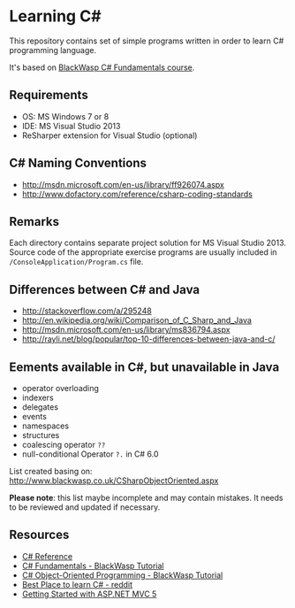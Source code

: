 Learning C#
===========
This repository contains set of simple programs written in order to learn C# programming language.

It's based on [BlackWasp C# Fundamentals course](http://www.blackwasp.co.uk/CSharpFundamentals.aspx).

Requirements
------------
- OS: MS Windows 7 or 8
- IDE: MS Visual Studio 2013
- ReSharper extension for Visual Studio (optional)

C# Naming Conventions
---------------------
- http://msdn.microsoft.com/en-us/library/ff926074.aspx
- http://www.dofactory.com/reference/csharp-coding-standards

Remarks
-------
Each directory contains separate project solution for MS Visual Studio 2013. Source code of the appropriate exercise programs are usually included in `/ConsoleApplication/Program.cs` file.

Differences between C# and Java
-------------------------------
- http://stackoverflow.com/a/295248
- http://en.wikipedia.org/wiki/Comparison_of_C_Sharp_and_Java
- http://msdn.microsoft.com/en-us/library/ms836794.aspx
- http://rayli.net/blog/popular/top-10-differences-between-java-and-c/

Eements available in C#, but unavailable in Java
------------------------------------------------
- operator overloading
- indexers
- delegates
- events
- namespaces
- structures
- coalescing operator `??`
- null-conditional Operator `?.` in C# 6.0

List created basing on: http://www.blackwasp.co.uk/CSharpObjectOriented.aspx

**Please note**: this list maybe incomplete and may contain mistakes. It needs to be reviewed and updated if necessary.

Resources
---------
- [C# Reference](http://msdn.microsoft.com/en-us/library/618ayhy6.aspx)
- [C# Fundamentals - BlackWasp Tutorial](http://www.blackwasp.co.uk/CSharpFundamentals.aspx)
- [C# Object-Oriented Programming - BlackWasp Tutorial](http://www.blackwasp.co.uk/CSharpObjectOriented.aspx)
- [Best Place to learn C# - reddit](http://www.reddit.com/r/learnprogramming/comments/18it9q/best_place_to_learn_c/)
- [Getting Started with ASP.NET MVC 5](http://www.asp.net/mvc/overview/getting-started/introduction/getting-started)

